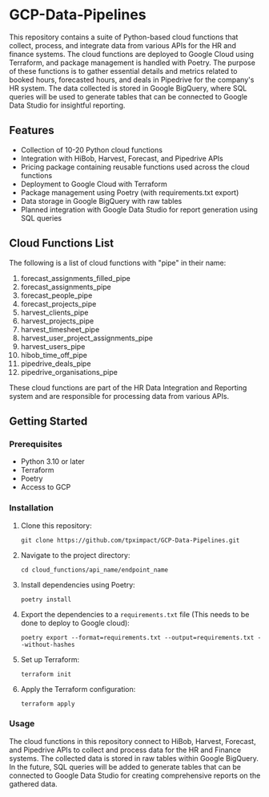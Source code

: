 # GCP-Data-Pipelines

This repository contains a suite of Python-based cloud functions that collect, process, and integrate data from various APIs for the HR and finance systems. The cloud functions are deployed to Google Cloud using Terraform, and package management is handled with Poetry. The purpose of these functions is to gather essential details and metrics related to booked hours, forecasted hours, and deals in Pipedrive for the company's HR system. The data collected is stored in Google BigQuery, where SQL queries will be used to generate tables that can be connected to Google Data Studio for insightful reporting.

## Features

- Collection of 10-20 Python cloud functions
- Integration with HiBob, Harvest, Forecast, and Pipedrive APIs
- Pricing package containing reusable functions used across the cloud functions
- Deployment to Google Cloud with Terraform
- Package management using Poetry (with requirements.txt export)
- Data storage in Google BigQuery with raw tables
- Planned integration with Google Data Studio for report generation using SQL queries

## Cloud Functions List

The following is a list of cloud functions with "pipe" in their name:

1. forecast_assignments_filled_pipe
2. forecast_assignments_pipe
3. forecast_people_pipe
4. forecast_projects_pipe
5. harvest_clients_pipe
6. harvest_projects_pipe
7. harvest_timesheet_pipe
8. harvest_user_project_assignments_pipe
9. harvest_users_pipe
10. hibob_time_off_pipe
11. pipedrive_deals_pipe
12. pipedrive_organisations_pipe

These cloud functions are part of the HR Data Integration and Reporting system and are responsible for processing data from various APIs.

## Getting Started

### Prerequisites

- Python 3.10 or later
- Terraform
- Poetry
- Access to GCP

### Installation

1. Clone this repository:

    `git clone https://github.com/tpximpact/GCP-Data-Pipelines.git`


2. Navigate to the project directory:

    `cd cloud_functions/api_name/endpoint_name`

3. Install dependencies using Poetry:

    `poetry install`


4. Export the dependencies to a `requirements.txt` file
    (This needs to be done to deploy to Google cloud):
    
    `poetry export --format=requirements.txt --output=requirements.txt --without-hashes`


5. Set up Terraform:
    
    `terraform init`


6. Apply the Terraform configuration:
    
    `terraform apply`



### Usage

The cloud functions in this repository connect to HiBob, Harvest, Forecast, and Pipedrive APIs to collect and process data for the HR and Finance systems. The collected data is stored in raw tables within Google BigQuery. In the future, SQL queries will be added to generate tables that can be connected to Google Data Studio for creating comprehensive reports on the gathered data.


